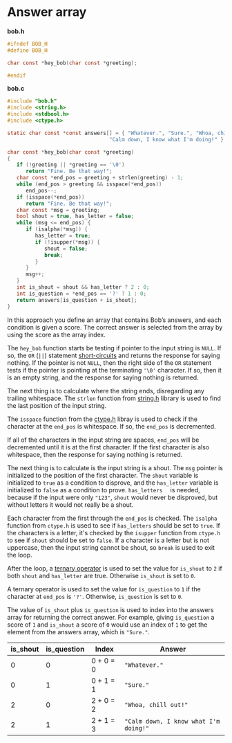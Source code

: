 # Answer array

**bob.h**

```c
#ifndef BOB_H
#define BOB_H

char const *hey_bob(char const *greeting);

#endif
```

**bob.c**

```c
#include "bob.h"
#include <string.h>
#include <stdbool.h>
#include <ctype.h>

static char const *const answers[] = { "Whatever.", "Sure.", "Whoa, chill out!",
                                 "Calm down, I know what I'm doing!" };

char const *hey_bob(char const *greeting)
{
   if (!greeting || *greeting == '\0')
      return "Fine. Be that way!";
   char const *end_pos = greeting + strlen(greeting) - 1;
   while (end_pos > greeting && isspace(*end_pos))
      end_pos--;
   if (isspace(*end_pos))
      return "Fine. Be that way!";
   char const *msg = greeting;
   bool shout = true, has_letter = false;
   while (msg <= end_pos) {
      if (isalpha(*msg)) {
         has_letter = true;
         if (!isupper(*msg)) {
            shout = false;
            break;
         }
      }
      msg++;
   }
   int is_shout = shout && has_letter ? 2 : 0;
   int is_question = *end_pos == '?' ? 1 : 0;
   return answers[is_question + is_shout];
}
```

In this approach you define an array that contains Bob’s answers, and each condition is given a score.
The correct answer is selected from the array by using the score as the array index.

The `hey_bob` function starts be testing if pointer to the input string is `NULL`.
If so, the `OR` (`||`) statement [short-circuits][short-circuit] and returns the response for saying nothing.
If the pointer is not `NULL`, then the right side of the `OR` statement tests if the pointer is pointing at the terminating `'\0'`
character.
If so, then it is an empty string, and the response for saying nothing is returned.

The next thing is to calculate where the string ends, disregarding any trailing whitespace.
The `strlen` function from [string.h][string-h] library is used to find the last position of the input string.

The `isspace` function from the [ctype.h][ctype-h] libray is used to check if the character at the `end_pos` is whitespace.
If so, the `end_pos` is decremented.

If all of the characters in the input string are spaces, `end_pos` will be decremented until it is at the first character.
If the first character is also whitespace, then the response for saying nothing is returned.

The next thing is to calculate is the input string is a shout.
The `msg` pointer is initialized to the position of the first character.
The `shout` variable is initialized to `true` as a condition to disprove, and the `has_letter` variable is initialized to `false`
as a condition to prove.
`has_letters  ` is needed, because if the input were only `"123"`, `shout` would never be disproved, but without letters it would not really be a shout.

Each character from the first through the `end_pos` is checked.
The `isalpha` function from `ctype.h` is used to see if `has_letters` should be set to `true`.
If the characters is a letter, it's checked by the `isupper` function from `ctype.h` to see if `shout` should be set to `false`.
If a character is a letter but is not uppercase, then the input string cannot be shout, so `break` is used to exit the loop.

After the loop, a [ternary operator][ternary] is used to set the value for `is_shout` to `2` if both `shout` and `has_letter` are true.
Otherwise `is_shout` is set to `0`.

A ternary operator is used to set the value for `is_question` to `1` if the character at `end_pos` is `'?'`.
Otherwise, `is_question` is set to `0`.

The value of `is_shout` plus `is_question` is used to index into the answers array for returning the correct answer.
For example, giving `is_question` a score of `1` and `is_shout` a score of `0` would use an index of `1` to get the element from the answers array, which is `"Sure."`.

| is_shout | is_question | Index     | Answer                                |
| -------- | ----------- | --------- | ------------------------------------- |
|        0 |           0 | 0 + 0 = 0 | `"Whatever."`                         |
|        0 |           1 | 0 + 1 = 1 | `"Sure."`                             |
|        2 |           0 | 2 + 0 = 2 | `"Whoa, chill out!"`                  |
|        2 |           1 | 2 + 1 = 3 | `"Calm down, I know what I'm doing!"` |

[short-circuit]: https://www.geeksforgeeks.org/short-circuit-evaluation-in-programming/
[string-h]: https://www.tutorialspoint.com/c_standard_library/string_h.htm
[ctype-h]: https://www.tutorialspoint.com/c_standard_library/ctype_h.htm
[ternary]: https://www.geeksforgeeks.org/conditional-or-ternary-operator-in-c-c/
